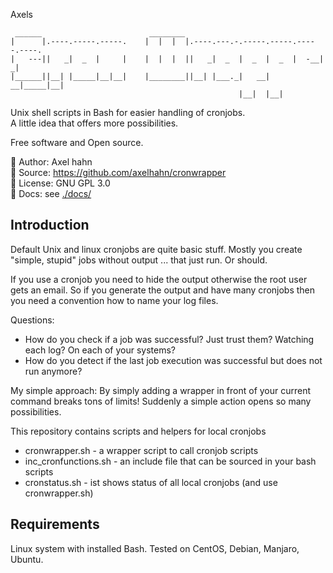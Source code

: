 Axels

```text
 ______                        ________                                    
|      |.----.-----.-----.    |  |  |  |.----.---.-.-----.-----.-----.----.
|   ---||   _|  _  |     |    |  |  |  ||   _|  _  |  _  |  _  |  -__|   _|
|______||__| |_____|__|__|    |________||__| |___._|   __|   __|_____|__|  
                                                   |__|  |__|              
```

Unix shell scripts in Bash for easier handling of cronjobs.\
A little idea that offers more possibilities.

Free software and Open source.

👤 Author: Axel hahn \
📄 Source: <https://github.com/axelhahn/cronwrapper> \
📜 License: GNU GPL 3.0 \
📗 Docs: see [./docs/](docs/)

## Introduction

Default Unix and linux cronjobs are quite basic stuff. Mostly you create
"simple, stupid" jobs without output ... that just run. Or should.

If you use a cronjob you need to hide the output otherwise the root user gets an 
email. So if you generate the output and have many cronjobs then you need a 
convention how to name your log files.

Questions:

* How do you check if a job was successful? Just trust them? Watching each log? On each of your systems?
* How do you detect if the last job execution was successful but does not run anymore?

My simple approach: By simply adding a wrapper in front of your current command 
breaks tons of limits! Suddenly a simple action opens so many possibilities.

This repository contains scripts and helpers for local cronjobs

* cronwrapper.sh - a wrapper script to call cronjob scripts
* inc_cronfunctions.sh - an include file that can be sourced in your bash scripts
* cronstatus.sh - ist shows status of all local cronjobs (and use cronwrapper.sh)

## Requirements

Linux system with installed Bash.
Tested on CentOS, Debian, Manjaro, Ubuntu.
